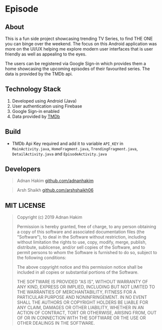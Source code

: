 # Episode

## About

This is a fun side project showcasing trending TV Series, to find THE ONE you can binge over the weekend. The focus on this Android application was more on the UI/UX helping me explore modern user interfaces that is user friendly as well as appealing to the eyes.

The users can be registered via Google Sign-in which provides them a home showcasing the upcoming episodes of their favourited series. The data is provided by the TMDb api.

## Technology Stack

1. Developed using Android (Java)
1. User authentication using Firebase
1. Google Sign-in enabled
1. Data provided by [TMDb](https://www.themoviedb.org)

## Build

- TMDb Api Key required and add it to variable `API_KEY` in `MainActivity.java`, `HomeFragment.java`, `TrendingFragment.java`, `DetailActivity.java` and `EpisodeActivity.java`

## Developers

> Adnan Hakim
> [github.com/adnanhakim](https://github.com/adnanhakim)

> Arsh Shaikh
> [github.com/arshshaikh06](https://github.com/arshshaikh06)

## MIT LICENSE

> Copyright (c) 2019 Adnan Hakim
>
> Permission is hereby granted, free of charge, to any person obtaining a copy
> of this software and associated documentation files (the "Software"), to deal
> in the Software without restriction, including without limitation the rights
> to use, copy, modify, merge, publish, distribute, sublicense, and/or sell
> copies of the Software, and to permit persons to whom the Software is
> furnished to do so, subject to the following conditions:
>
> The above copyright notice and this permission notice shall be included in all
> copies or substantial portions of the Software.
>
> THE SOFTWARE IS PROVIDED "AS IS", WITHOUT WARRANTY OF ANY KIND, EXPRESS OR
> IMPLIED, INCLUDING BUT NOT LIMITED TO THE WARRANTIES OF MERCHANTABILITY,
> FITNESS FOR A PARTICULAR PURPOSE AND NONINFRINGEMENT. IN NO EVENT SHALL THE
> AUTHORS OR COPYRIGHT HOLDERS BE LIABLE FOR ANY CLAIM, DAMAGES OR OTHER
> LIABILITY, WHETHER IN AN ACTION OF CONTRACT, TORT OR OTHERWISE, ARISING FROM,
> OUT OF OR IN CONNECTION WITH THE SOFTWARE OR THE USE OR OTHER DEALINGS IN THE
> SOFTWARE.
